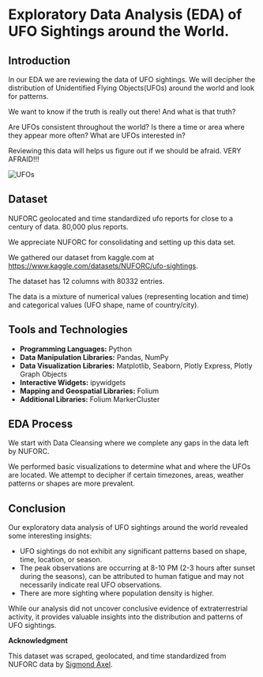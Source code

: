 # Exploratory Data Analysis (EDA) of UFO Sightings around the World.

## Introduction
In our EDA we are reviewing the data of UFO sightings. We will decipher the distribution of Unidentified Flying Objects(UFOs) around the world and look for patterns. 

We want to know if the truth is really out there! And what is that truth? 

Are UFOs consistent throughout the world? Is there a time or area where they appear more often?  What are UFOs interested in? 

Reviewing this data will helps us figure out if we should be afraid. VERY AFRAID!!!

![UFOs](https://media.npr.org/assets/img/2023/01/13/pentagon-uap-ufo-photo-aliens-26a98619ba43fb08d5fc0a36dfb12283b4b9b8ec-s1600-c85.webp)

## Dataset

NUFORC geolocated and time standardized ufo reports for close to a century of data. 80,000 plus reports. 

We appreciate NUFORC for consolidating and setting up this data set. 

We gathered our dataset from kaggle.com at https://www.kaggle.com/datasets/NUFORC/ufo-sightings.

The dataset has 12 columns with 80332 entries.

The data is a mixture of numerical values (representing location and time) and categorical values (UFO shape, name of country/city).


## Tools and Technologies

- **Programming Languages:** Python
- **Data Manipulation Libraries:** Pandas, NumPy
- **Data Visualization Libraries:** Matplotlib, Seaborn, Plotly Express, Plotly Graph Objects
- **Interactive Widgets:** ipywidgets
- **Mapping and Geospatial Libraries:** Folium
- **Additional Libraries:** Folium MarkerCluster 


## EDA Process
We start with Data Cleansing where we complete any gaps in the data left by NUFORC. 

We performed basic visualizations to determine what and where the UFOs are located. We attempt to decipher if certain timezones, areas, 
weather patterns or shapes are more prevalent.  

## Conclusion

Our exploratory data analysis of UFO sightings around the world revealed some interesting insights:

- UFO sightings do not exhibit any significant patterns based on shape, time, location, or season.
- The peak observations are occurring at 8-10 PM (2-3 hours after sunset during the seasons), can be attributed to human fatigue and may not necessarily indicate real UFO observations.
- There are more sighting where population density is higher. 

While our analysis did not uncover conclusive evidence of extraterrestrial activity, it provides valuable insights into the distribution and patterns of UFO sightings.


**Acknowledgment**

This dataset was scraped, geolocated, and time standardized from NUFORC data by [Sigmond Axel](https://github.com/planetsig/ufo-reports/blob/master/README.md).



